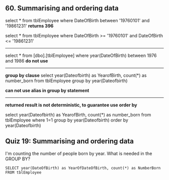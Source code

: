## 60. Summarising and ordering data
select * from tblEmployee
where DateOfBirth between '19760101' and '19861231'
**returns 396**

select * from tblEmployee
where DateOfBirth >= '19760101' and DateOfBirth <= '19861231'

---
select * from [dbo].[tblEmployee]
where year(DateOfBirth) between 1976 and 1986
**do not use**

---
**group by clause**
select year(Dateofbirth) as YearofBirth, count(*) as number_born
from tblEmployee
group by year(Dateofbirth)

**can not use alias in group by statement**

---
**returned result is not deterministic, to guarantee use order by**

select year(Dateofbirth) as YearofBirth, count(*) as number_born
from tblEmployee
where 1=1
group by year(Dateofbirth)
order by year(Dateofbirth)

## Quiz 19: Summarising and ordering data

I'm counting the number of people born by year. What is needed in the GROUP BY?

    SELECT year(DateOfBirth) as YearOfDateOfBirth, count(*) as NumberBorn FROM tblEmployee

















































